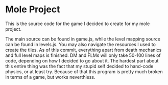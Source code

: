 # Mole Project
This is the source code for the game I decided to create for my mole project.

The main source can be found in game.js, while the level mapping source can be found in levels.js. You may also navigate the resources I used to create the tiles. As of this commit, everything apart from death mechanics and full level maps is finished. DM and FLMs will only take 50-100 lines of code, depending on how I decided to go about it. The hardest part about this entire thing was the fact that my stupid self decided to hand-code physics, or at least try. Because of that this program is pretty much broken in terms of a game, but works neverthless.
